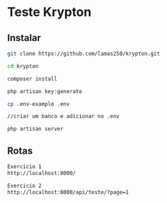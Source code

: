 # Teste Krypton


## Instalar


```bash
git clone https://github.com/lamas250/krypton.git 

cd krypton

composer install

php artisan key:generate

cp .env-example .env

//criar um banco e adicionar no .env

php artisan server
```

## Rotas
```bash
Exercicio 1
http://localhost:8000/

Exercicio 2
http://localhost:8000/api/teste/?page=1
```
